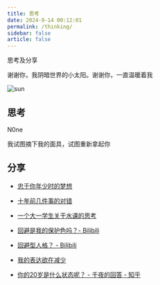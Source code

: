 ```yaml
---
title: 思考
date: 2024-9-14 00:12:01
permalink: /thinking/
sidebar: false
article: false
---
```


思考及分享

谢谢你，我阴暗世界的小太阳。谢谢你，一直温暖着我

![sun](https://the0n3.top/medias/zz-meme/sun.jpg)

## 思考

N0ne

我试图摘下我的面具，试图重新拿起你

## 分享

- [忠于你年少时的梦想](https://happypeter.github.io/be-true-to-your-dream.html)

- [十年前几件事的对错](https://happypeter.github.io/right-or-wrong.html)

- [一个大一学生关于水课的思考](https://www.bilibili.com/video/BV1W7SoYaEeH/)

- [回避是我的保护色吗？- Bilibili](https://www.bilibili.com/video/BV13U421o7ye/)

- [回避型人格？ - Bilibili](https://www.bilibili.com/video/BV1wQ4y1R7Jr/)

- [我的表达欲在减少](https://zu1k.com/posts/thinking/low-desire-of-expression/)

- [你的20岁是什么状态呢？ - 千夜的回答 - 知乎](https://www.zhihu.com/question/382029543/answer/2905680892)